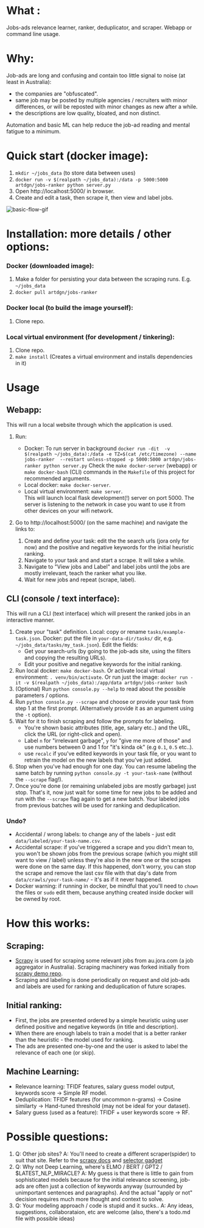 # What : 
Jobs-ads relevance learner, ranker, deduplicator, and scraper. Webapp or command line usage.  

# Why: 
Job-ads are long and confusing and contain too little signal to noise (at least in Australia): 
- the companies are "obfuscated".
- same job may be posted by multiple agencies / recruiters with minor differences, 
or will be reposted with minor changes as new after a while.
- the descriptions are low quality, bloated, and non distinct.

Automation and basic ML can help reduce the job-ad reading and mental fatigue to a minimum.       

# Quick start (docker image):
1. `mkdir ~/jobs_data` (to store data between uses) 
2. `docker run -v $(realpath ~/jobs_data):/data -p 5000:5000 artdgn/jobs-ranker python server.py`
3. Open http://localhost:5000/ in browser.
4. Create and edit a task, then scrape it, then view and label jobs.

![basic-flow-gif](https://user-images.githubusercontent.com/29574203/79126169-c9350f00-7de2-11ea-9b9e-21a4e1430e93.gif)

# Installation: more details / other options:

### Docker (downloaded image):
1. Make a folder for persisting your data between the scraping runs. E.g. `~/jobs_data`
2. `docker pull artdgn/jobs-ranker`

### Docker local (to build the image yourself):
1. Clone repo.

### Local virtual environment (for development / tinkering):
1. Clone repo.
2. `make install` (Creates a virtual environment and installs dependencies in it) 

# Usage

## Webapp:
This will run a local website through which the application is used.
1. Run: 
    - Docker: To run server in background `docker run -dit 
    -v $(realpath ~/jobs_data):/data -e TZ=$(cat /etc/timezone) --name jobs-ranker 
    --restart unless-stopped -p 5000:5000 artdgn/jobs-ranker python server.py`
    Check the `make docker-server` (webapp) or `make docker-bash` (CLI) commands in 
    the `Makefile` of this project for recommended arguments.
    - Local docker: `make docker-server`.
    - Local virtual environment: `make server`.  
This will launch local flask development(!) server on port 5000. 
The server is listening to the network in case you want 
to use it from other devices on your wifi network.
 
2. Go to http://localhost:5000/ (on the same machine) and navigate the links to:
    1. Create and define your task: edit the the search urls (jora only for now) and the positive and 
    negative keywords for the initial heuristic ranking.
    2. Navigate to your task and and start a scrape. It will take a while. 
    3. Navigate to "View jobs and Label" and label jobs until 
    the jobs are mostly irrelevant, teach the ranker what you like.  
    4. Wait for new jobs and repeat (scrape, label).

## CLI (console / text interface):
This will run a CLI (text interface) which will present the ranked jobs in an interactive manner.  
1. Create your "task" definition. Local: copy or rename `tasks/example-task.json`. 
Docker: put the file in `your-data-dir/tasks/` dir, e.g. `~/jobs_data/tasks/my_task.json`). 
Edit the fields:
    - Get your search-urls (by going to the job-ads site, 
    using the filters and copying the resulting URLs).
    - Edit your positive and negative keywords for the initial ranking.
2. Run local docker: `make docker-bash`. Or activate local virtual environment: `. venv/bin/activate`. 
Or run just the image: `docker run -it -v $(realpath ~/jobs_data):/app/data artdgn/jobs-ranker bash`
3. (Optional) Run `python console.py --help` to read about the possible parameters / options.
4. Run `python console.py --scrape` and choose or provide your task from step 1 at 
the first prompt. (Alternatively provide it as an argument using the `-t` option).
5. Wait for it to finish scraping and follow the prompts for labeling. 
    - You're shown basic attributes (title, age, salary etc..) and the URL, 
    click the URL (or right-click and open).
    - Label `n` for "irrelevant garbage", `y` for "give me more of those" and use numbers 
    between 0 and 1 for "it's kinda ok" (e.g `0.1`, `0.5` etc..). 
    - use `recalc` if you've edited keywords in your task file, 
    or you want to retrain the model on the new labels that you've just added.    
6. Stop when you've had enough for one day. You can resume labeling the same batch by 
running `python console.py -t your-task-name` (without the `--scrape` flag!). 
7. Once you're done (or remaining unlabeled jobs are mostly garbage) just stop.
That's it, now just wait for some time for new jobs to be added and run with the `--scrape` flag again 
to get a new batch. Your labeled jobs from previous batches will be used for ranking and deduplication.


### Undo?
- Accidental / wrong labels: to change any of the labels - 
just edit `data/labeled/your-task-name.csv`.
- Accidental scrape: if you've triggered a scrape and you didn't 
mean to, you won't be shown jobs from the previous scrape (which you might still 
want to view / label) unless they're also in the new one or the scrapes 
were done on the same day. If this happened, don't worry, 
you can stop the scrape and remove the last csv file with that day's date 
from `data/crawls/your-task-name/` -  it's as if it never happened.  
- Docker warning: if running in docker, be mindful 
that you'll need to `chown` the files or `sudo` edit them, because anything 
created inside docker will be owned by root.


# How this works:

## Scraping: 
- [Scrapy](https://scrapy.org/) is used for scraping some relevant jobs from au.jora.com 
(a job aggregator in Australia). Scraping machinery was forked initially from 
 [scrapy demo repo](https://github.com/scrapinghub/spidyquotes).
- Scraping and labeling is done periodically on request and old job-ads and labels are used
for ranking and deduplication of future scrapes.

## Initial ranking:
- First, the jobs are presented ordered by a simple heuristic using 
user defined positive and negative keywords (in title and description).
- When there are enough labels to train a model that is a better 
ranker than the heuristic - the model used for ranking.
- The ads are presented one-by-one and the user is asked to 
label the relevance of each one (or skip).

## Machine Learning:
- Relevance learning: TFIDF features, salary guess model output, keywords score -> Simple RF model.
- Deduplication: TFIDF features (for uncommon n-grams) -> Cosine similarty -> Hand-tuned threshold (may not be ideal for your dataset).
- Salary guess (used as a feature): TFIDF + user keywords score -> RF.

# Possible questions:
1. Q: Other job sites? 
A: You'll need to create a different scraper(spider) to suit that site. 
Refer to the [scrapy docs](https://docs.scrapy.org/en/latest/) 
and [selector gadget](https://selectorgadget.com/)
2. Q: Why not Deep Learning, where's ELMO / BERT / GPT2 / $LATEST_NLP_MIRACLE? A: My guess is that there is little 
to gain from sophisticated models because for the initial relevance screening, job-ads are 
often just a collection of keywords anyway (surrounded by unimportant sentences and paragraphs). 
And the actual "apply or not" decision requires much more thought and context to solve.       
3. Q: Your modeling approach / code is stupid and it sucks.. A: Any ideas, 
suggestions, collaborataion, etc are welcome (also, there's a todo.md file with possible ideas)  